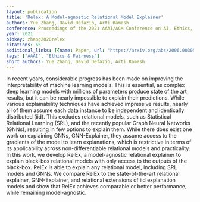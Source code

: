```yaml
---
layout: publication
title: 'Relex: A Model-agnostic Relational Model Explainer'
authors: Yue Zhang, David Defazio, Arti Ramesh
conference: Proceedings of the 2021 AAAI/ACM Conference on AI, Ethics, and Society
year: 2021
bibkey: zhang2020relex
citations: 65
additional_links: [{name: Paper, url: 'https://arxiv.org/abs/2006.00305'}]
tags: ["AAAI", "Ethics & Fairness"]
short_authors: Yue Zhang, David Defazio, Arti Ramesh
---
```

In recent years, considerable progress has been made on improving the
interpretability of machine learning models. This is essential, as complex deep
learning models with millions of parameters produce state of the art results,
but it can be nearly impossible to explain their predictions. While various
explainability techniques have achieved impressive results, nearly all of them
assume each data instance to be independent and identically distributed (iid).
This excludes relational models, such as Statistical Relational Learning (SRL),
and the recently popular Graph Neural Networks (GNNs), resulting in few options
to explain them. While there does exist one work on explaining GNNs,
GNN-Explainer, they assume access to the gradients of the model to learn
explanations, which is restrictive in terms of its applicability across
non-differentiable relational models and practicality. In this work, we develop
RelEx, a model-agnostic relational explainer to explain black-box relational
models with only access to the outputs of the black-box. RelEx is able to
explain any relational model, including SRL models and GNNs. We compare RelEx
to the state-of-the-art relational explainer, GNN-Explainer, and relational
extensions of iid explanation models and show that RelEx achieves comparable or
better performance, while remaining model-agnostic.